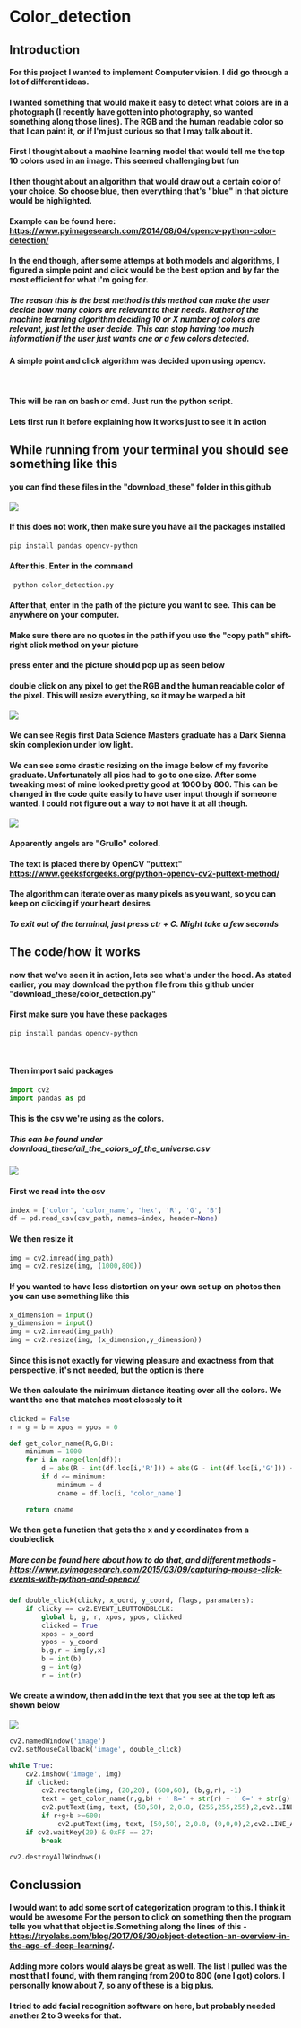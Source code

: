 # Color_detection

## Introduction

#### For this project I wanted to implement Computer vision. I did go through a lot of different ideas.
#### I wanted something that would make it easy to detect what colors are in a photograph (I recently have gotten into photography, so wanted something along those lines). The RGB and the human readable color so that I can paint it, or if I'm just curious so that I may talk about it.
#### First I thought about a machine learning model that would tell me the top 10 colors used in an image. This seemed challenging but fun
#### I then thought about an algorithm that would draw out a certain color of your choice. So choose blue, then everything that's "blue" in that picture would be highlighted. 
#### Example can be found here: https://www.pyimagesearch.com/2014/08/04/opencv-python-color-detection/
#### In the end though, after some attemps at both models and algorithms, I figured a simple point and click would be the best option and by far the most efficient for what i'm going for.

##### The reason this is the best method is this method can make the user decide how many colors are relevant to their needs. Rather of the machine learning algorithm deciding 10 or X number of colors are relevant, just let the user decide. This can stop having too much information if the user just wants one or a few colors detected.

#### A simple point and click algorithm was decided upon using opencv.

<p>&nbsp;</p>

#### This will be ran on bash or cmd. Just run the python script.
#### Lets first run it before explaining how it works just to see it in action
## While running from your terminal you should see something like this
#### you can find these files in the "download_these" folder in this github

![](https://github.com/Xderic2/Color_detection/blob/master/images/bash_terminal.PNG)

#### If this does not work, then make sure you have all the packages installed

```bash
pip install pandas opencv-python
```

#### After this. Enter in the command

```bash
 python color_detection.py
```
#### After that, enter in the path of the picture you want to see. This can be anywhere on your computer. 
#### Make sure there are no quotes in the path if you use the "copy path" shift-right click method on your picture
#### press enter and the picture should pop up as seen below
#### double click on any pixel to get the RGB and the human readable color of the pixel. This will resize everything, so it may be warped a bit

![](https://github.com/Xderic2/Color_detection/blob/master/images/paul_andrus.PNG)

#### We can see Regis first Data Science Masters graduate has a Dark Sienna skin complexion under low light.

#### We can see some drastic resizing on the image below of my favorite graduate. Unfortunately all pics had to go to one size. After some tweaking most of mine looked pretty good at 1000 by 800. This can be changed in the code quite easily to have user input though if someone wanted. I could not figure out a way to not have it at all though.

![](https://github.com/Xderic2/Color_detection/blob/master/images/carly_bear.PNG)

#### Apparently angels are "Grullo" colored. 
#### The text is placed there by OpenCV "puttext" https://www.geeksforgeeks.org/python-opencv-cv2-puttext-method/
#### The algorithm can iterate over as many pixels as you want, so you can keep on clicking if your heart desires
##### To exit out of the terminal, just press ctr + C. Might take a few seconds

## The code/how it works

#### now that we've seen it in action, lets see what's under the hood. As stated earlier, you may download the python file from this github under "download_these/color_detection.py"

#### First make sure you have these packages
```bash
pip install pandas opencv-python
```
<p>&nbsp;</p>

#### Then import said packages

```python
import cv2
import pandas as pd
```
#### This is the csv we're using as the colors.
##### This can be found under download_these/all_the_colors_of_the_universe.csv

![](https://github.com/Xderic2/Color_detection/blob/master/images/colors.PNG)

#### First we read into the csv

```python
index = ['color', 'color_name', 'hex', 'R', 'G', 'B']
df = pd.read_csv(csv_path, names=index, header=None)
```

#### We then resize it
```python
img = cv2.imread(img_path)
img = cv2.resize(img, (1000,800))
```

#### If you wanted to have less distortion on your own set up on photos then you can use something like this

```python
x_dimension = input()
y_dimension = input()
img = cv2.imread(img_path)
img = cv2.resize(img, (x_dimension,y_dimension))
```

#### Since this is not exactly for viewing pleasure and exactness from that perspective, it's not needed, but the option is there

#### We then calculate the minimum distance iteating over all the colors. We want the one that matches most closesly to it

```python
clicked = False
r = g = b = xpos = ypos = 0

def get_color_name(R,G,B):
	minimum = 1000
	for i in range(len(df)):
		d = abs(R - int(df.loc[i,'R'])) + abs(G - int(df.loc[i,'G'])) + abs(B - int(df.loc[i,'B']))
		if d <= minimum:
			minimum = d
			cname = df.loc[i, 'color_name']

	return cname
```

#### We then get a function that gets the x and y coordinates from a doubleclick
##### More can be found here about how to do that, and different methods - https://www.pyimagesearch.com/2015/03/09/capturing-mouse-click-events-with-python-and-opencv/

```python
def double_click(clicky, x_oord, y_coord, flags, paramaters):
	if clicky == cv2.EVENT_LBUTTONDBLCLK:
		global b, g, r, xpos, ypos, clicked
		clicked = True
		xpos = x_oord
		ypos = y_coord
		b,g,r = img[y,x]
		b = int(b)
		g = int(g)
		r = int(r)
```

#### We create a window, then add in the text that you see at the top left as shown below

![](https://github.com/Xderic2/Color_detection/blob/master/images/top_left.PNG)

```python
cv2.namedWindow('image')
cv2.setMouseCallback('image', double_click)

while True:
	cv2.imshow('image', img)
	if clicked:
		cv2.rectangle(img, (20,20), (600,60), (b,g,r), -1)
		text = get_color_name(r,g,b) + ' R=' + str(r) + ' G=' + str(g) + ' B=' + str(b)
		cv2.putText(img, text, (50,50), 2,0.8, (255,255,255),2,cv2.LINE_AA)
		if r+g+b >=600:
			cv2.putText(img, text, (50,50), 2,0.8, (0,0,0),2,cv2.LINE_AA)
	if cv2.waitKey(20) & 0xFF == 27:
		break

cv2.destroyAllWindows()
```

## Conclussion
#### I would want to add some sort of categorization program to this. I think it would be awesome For the person to click on something then the program tells you what that object is.Something along the lines of this - https://tryolabs.com/blog/2017/08/30/object-detection-an-overview-in-the-age-of-deep-learning/.
#### Adding more colors would alays be great as well. The list I pulled was the most that I found, with them ranging from 200 to 800 (one I got) colors. I personally know about 7, so any of these is a big plus.
#### I tried to add facial recognition software on here, but probably needed another 2 to 3 weeks for that. 


























